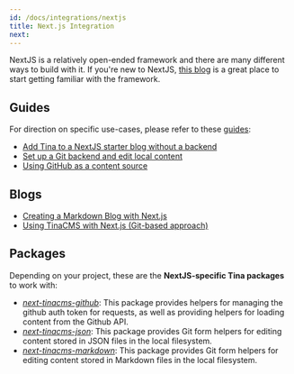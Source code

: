 ```yaml
---
id: /docs/integrations/nextjs
title: Next.js Integration
next:
---
```


NextJS is a relatively open-ended framework and there are many different ways to build with it. If you're new to NextJS, [this blog](/blog/simple-markdown-blog-nextjs) is a great place to start getting familiar with the framework.

## Guides

For direction on specific use-cases, please refer to these [guides](/guides):

- [Add Tina to a NextJS starter blog without a backend](/guides/nextjs/adding-tina/overview)
- [Set up a Git backend and edit local content](/guides/nextjs/git/getting-started)
- [Using GitHub as a content source](/guides/nextjs/github/initial-setup)

## Blogs

- [Creating a Markdown Blog with Next.js](/blog/simple-markdown-blog-nextjs)
- [Using TinaCMS with Next.js (Git-based approach)](/blog/using-tinacms-with-nextjs)

## Packages

Depending on your project, these are the **NextJS-specific Tina packages** to work with:

- [_next-tinacms-github_](https://github.com/tinacms/tinacms/tree/master/packages/next-tinacms-github): This package provides helpers for managing the github auth token for requests, as well as providing helpers for loading content from the Github API.
- [_next-tinacms-json_](https://github.com/tinacms/tinacms/tree/master/packages/next-tinacms-json): This package provides Git form helpers for editing content stored in JSON files in the local filesystem.
- [_next-tinacms-markdown_](https://github.com/tinacms/tinacms/tree/master/packages/next-tinacms-markdown): This package provides Git form helpers for editing content stored in Markdown files in the local filesystem.
